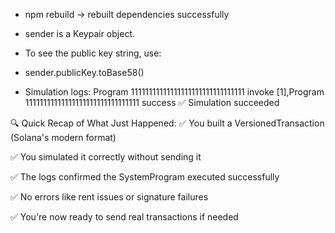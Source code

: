 - npm rebuild -> rebuilt dependencies successfully

- sender is a Keypair object.
- To see the public key string, use: 

- sender.publicKey.toBase58()

- Simulation logs: Program 11111111111111111111111111111111 invoke [1],Program 11111111111111111111111111111111 success
✅ Simulation succeeded


🔍 Quick Recap of What Just Happened:
✅ You built a VersionedTransaction (Solana's modern format)

✅ You simulated it correctly without sending it

✅ The logs confirmed the SystemProgram executed successfully

✅ No errors like rent issues or signature failures

✅ You're now ready to send real transactions if needed
